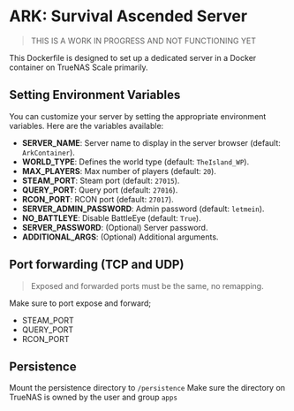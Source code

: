 # ARK: Survival Ascended Server

> THIS IS A WORK IN PROGRESS AND NOT FUNCTIONING YET

This Dockerfile is designed to set up a dedicated server in a Docker container on TrueNAS Scale primarily.

## Setting Environment Variables

You can customize your server by setting the appropriate environment variables. Here are the variables available:

- **SERVER_NAME**: Server name to display in the server browser (default: `ArkContainer`).
- **WORLD_TYPE**: Defines the world type (default: `TheIsland_WP`).
- **MAX_PLAYERS**: Max number of players (default: `20`).
- **STEAM_PORT**: Steam port (default: `27015`).
- **QUERY_PORT**: Query port (default: `27016`).
- **RCON_PORT**: RCON port (default: `27017`).
- **SERVER_ADMIN_PASSWORD**: Admin password (default: `letmein`).
- **NO_BATTLEYE**: Disable BattleEye (default: `True`).
- **SERVER_PASSWORD**: (Optional) Server password.
- **ADDITIONAL_ARGS**: (Optional) Additional arguments.

## Port forwarding (TCP and UDP)

> Exposed and forwarded ports must be the same, no remapping.

Make sure to port expose and forward;
- STEAM_PORT
- QUERY_PORT
- RCON_PORT

## Persistence

Mount the persistence directory to `/persistence`
Make sure the directory on TrueNAS is owned by the user and group `apps`
